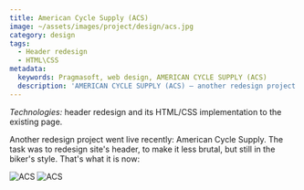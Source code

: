 ```yaml
---
title: American Cycle Supply (ACS)
image: ~/assets/images/project/design/acs.jpg
category: design
tags:
  - Header redesign
  - HTML\CSS
metadata:
  keywords: Pragmasoft, web design, AMERICAN CYCLE SUPPLY (ACS)
  description: 'AMERICAN CYCLE SUPPLY (ACS) – another redesign project went live recently: American Cycle Supply. The task was to redesign site’s header. That’s what it is now: Developed by Pragmasoft'
---
```


*Technologies:* header redesign and its HTML/CSS implementation to the existing page.

Another redesign project went live recently: American Cycle Supply. The task was to redesign site's header, to make it less brutal, but still in the biker's style. That's what it is now:

![ACS](~/assets/images/project/design/ACS_1.jpg)
![ACS](~/assets/images/project/design/ACS_2.jpg)
